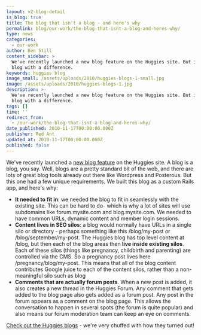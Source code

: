 ```yaml
---
layout: v2-blog-detail
is_blog: true
title: The blog that isn't a blog - and here's why
permalink: blog/our-work/the-blog-that-isnt-a-blog-and-heres-why/
type: news
categories:
  - our-work
author: Ben Still
content_sidebar: >
  We've recently launched a new blog feature on the Huggies site. But it's a
  blog with a difference.
keywords: huggies blog
image_small: /assets/uploads/2010/huggies-blogs-1-small.jpg
image: /assets/uploads/2010/huggies-blogs-1.jpg
description: >-
  We've recently launched a new blog feature on the Huggies site. But it's a
  blog with a difference.
tags: []
time: ''
redirect_from:
  - /our-work/the-blog-that-isnt-a-blog-and-heres-why/
date_published: 2010-11-17T00:00:00.000Z
publisher: Red Ant
updated_at: 2010-11-17T00:00:00.000Z
published: false
---
```


We've recently launched a [new blog feature](http://www.huggies.com.au/blog) on the Huggies site. A blog is a blog, you say. Well, blogs are a pretty standard bit of the web, and there are lots of great blog tools already out there like Wordpress and Posterous. But this one had a few unique requirements. We built this blog as a custom Rails app, and here's why:

* **It needed to fit in**: we needed the blog to fit in seamlessly with the existing site. This can be hard to do- which is why a lot of sites will use subdomains like forum.mysite.com and blog.mysite.com. We needed to have common URLs, dynamic content and member login sessions.
* **Content lives in SEO silos**: a blog would normally have URLs in a single silo or directory - perhaps something like this /blog/my-post or /blog/september/my-post. The Huggies blog has top level content at /blog, but then each of the blog areas then **live inside existing silos**. Each of these silos (things like pregnancy, childbirth and parenting) are controlled via the CMS. So a pregnancy post lives here /pregnancy/blog/my-post. This means that all of the blog content contributes Google juice to each of the content silos, rather than a non-meaningful silo such as blog
* **Comments that are actually forum posts**. When a new post is added, it also creates a new thread in the Huggies Forum. Any comment that gets added to the blog page also gets added as a forum post. Any post in the forum appears as a comment on the blog page. This allows the conversation to happen in several spots (the forum is quite popular) and also means our forum moderation team can keep an eye on comments.

[Check out the Huggies blogs](http://www.huggies.com.au/blog) - we're very chuffed with how they turned out!

